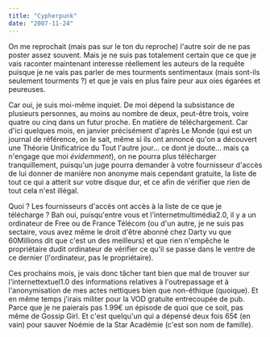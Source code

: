 ```yaml
---
title: "Cypherpunk"
date: "2007-11-24"
---
```


On me reprochait (mais pas sur le ton du reproche) l'autre soir de ne pas poster assez souvent. Mais je ne suis pas totalement certain que ce que je vais raconter maintenant interesse réellement les auteurs de la requête puisque je ne vais pas parler de mes tourments sentimentaux (mais sont-ils seulement tourments ?) et que je vais en plus faire peur aux oies égarées et peureuses.

Car oui, je suis moi-même inquiet. De moi dépend la subsistance de plusieurs personnes, au moins au nombre de deux, peut-être trois, voire quatre ou cinq dans un futur proche. En matière de téléchargement. Car d'ici quelques mois, en janvier précisément d'après Le Monde (qui est un journal de référence, on le sait, même si ils ont annoncé qu'on a découvert une Théorie Unificatrice du Tout l'autre jour... ce dont je doute... mais ça n'engage que moi _évidemment_), on ne pourra plus télécharger tranquillement, puisqu'un juge pourra demander à votre fournisseur d'accès de lui donner de manière non anonyme mais cependant gratuite, la liste de tout ce qui a atterit sur votre disque dur, et ce afin de vérifier que rien de tout cela n'est illégal.

Quoi ? Les fournisseurs d'accès ont accès à la liste de ce que je télécharge ? Bah oui, puisqu'entre vous et l'internetmultimédia2.0, il y a un ordinateur de Free ou de France Télécom (ou d'un autre, je ne suis pas sectaire, vous avez même le droit d'être abonné chez Darty vu que 60Millions dit que c'est un des meilleurs) et que rien n'empêche le propriétaire dudit ordinateur de vérifier ce qu'il se passe dans le ventre de ce dernier (l'ordinateur, pas le propriétaire).

Ces prochains mois, je vais donc tâcher tant bien que mal de trouver sur l'internettextuel1.0 des informations relatives à l'outrepassage et à l'anonymisation de mes actes nettiques bien que non-éthique (quoique). Et en même temps j'irais militer pour la VOD gratuite entrecoupée de pub. Parce que je ne paierais pas 1.99€ un épisode de quoi que ce soit, pas même de Gossip Girl. Et c'est quelqu'un qui a dépensé deux fois 65¢ (en vain) pour sauver Noémie de la Star Académie (c'est son nom de famille).
